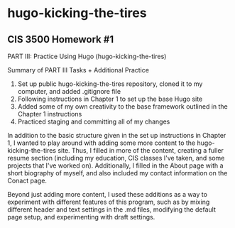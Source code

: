 # hugo-kicking-the-tires

## CIS 3500 Homework #1

PART III: Practice Using Hugo (hugo-kicking-the-tires)

Summary of PART III Tasks + Additional Practice

1. Set up public hugo-kicking-the-tires repository, cloned it to my computer, and added .gitignore file
2. Following instructions in Chapter 1 to set up the base Hugo site
3. Added some of my own creativity to the base framework outlined in the Chapter 1 instructions
4. Practiced staging and committing all of my changes

In addition to the basic structure given in the set up instructions in Chapter 1, I wanted to play around with adding some more content to the hugo-kicking-the-tires site. Thus, I filled in more of the content, creating a fuller resume section (including my education, CIS classes I've taken, and some projects that I've worked on). Additionally, I filled in the About page with a short biography of myself, and also included my contact information on the Conact page.

Beyond just adding more content, I used these additions as a way to experiment with different features of this program, such as by mixing different header and text settings in the .md files, modifying the default page setup, and experimenting with draft settings.
